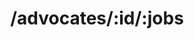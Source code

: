 ---
title: /advocates/:id/:jobs
position: 1.3
type: get
description: Get Advocate's Work experience
parameters:
  - name:
    content:
content_markdown: |-
  Returns the work experience of a specific advocate
left_code_blocks:
  - code_block: |-
      $.get("http://api.myapp.com/advocates/yitzi/jobs", {
        token: "YOUR_APP_KEY",
      }, function(data) {
        alert(data);
      });
    title: jQuery
    language: javascript
  - code_block: |-
      r = requests.get("http://api.devrel.com/advocates/yitzi/jobs", token="YOUR_APP_KEY")
      print r.text
    title: Python
    language: python
  - code_block: |-
      var request = require("request");
      request("http://api.devrel.com/advocates/yitzi/jobs?token=YOUR_APP_KEY", function (error, response, body) {
      if (!error && response.statusCode == 200) {
        console.log(body);
      }
    title: Node.js
    language: javascript
  - code_block: |-
      curl http://sampleapi.devrel.com/advocates/yitzi/jobs?key=YOUR_APP_KEY
    title: Curl
    language: bash 
right_code_blocks:
  - code_block: |2-
      [
        {
          "id": "sifra",
          "position": "Lead Developer and Advocate",
          "company": "sifradigital",
          "website": "sifradigital.com",
          "dateStarted": "Feb 2016",
          "currentPosition": true
        },
        {
          "id": "start",
          "position": "Community Manager",
          "company": "Start Bet Shemesh",
          "facebook": "facebook.com/startbeitshemesh",
          "dateStarted": "Feb 2018",
          "currentPosition": true
      ]
    title: Response
    language: json
  - code_block: |2-
      {
        "error": true,
        "message": "Advocate has no experience, RUN AWAY!"
      }
    title: Error
    language: json
---